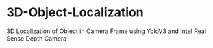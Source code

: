 # 3D-Object-Localization
3D Localization of Object in Camera Frame using YoloV3 and Intel Real Sense Depth Camera
